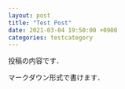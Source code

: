 ```yaml
---
layout: post
title: "Test Post"
date: 2021-03-04 19:50:00 +0900
categories: testcategory
---
```

投稿の内容です．

マークダウン形式で書けます．
